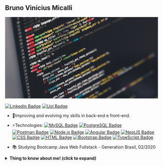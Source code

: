 ## Bruno Vinicius Micalli
![Bem-vindo](/img.jpg?raw=true)

[![Linkedin Badge](https://img.shields.io/badge/-BrunoMicalli-blue?style=flat-square&logo=Linkedin&logoColor=white&link=https://www.linkedin.com/in/brunomicalli/)](https://www.linkedin.com/in/brunomicalli/)
[![Uol Badge](https://img.shields.io/badge/-bruno.micalli@uol.com.br-c14438?style=flat-square&logo=Mail.Ru&logoColor=white&link=mailto:bruno.micalli@uol.com.br)](mailto:bruno.micalli@uol.com.br)


- 🌱Improving and evolving my skills in back-end e front-end.

- ⚡Technologies: [![MySQL Badge](https://img.shields.io/badge/-MySQL-yellowgreen?style=flat-square&logo=MySQL&logoColor=white&link=#)](#) [![PostgreSQL Badge](https://img.shields.io/badge/-PostgreeSQL-yellowgreen?style=flat-square&logo=PostgreSQL&logoColor=white&link=#)](#) [![Postman Badge](https://img.shields.io/badge/-Postman-yellowgreen?style=flat-square&logo=Postman&logoColor=white&link=#)](#) [![Node.js Badge](https://img.shields.io/badge/-Node.js-yellowgreen?style=flat-square&logo=Node.js&logoColor=white&link=#)](#) [![Angular Badge](https://img.shields.io/badge/-Angular-yellowgreen?style=flat-square&logo=Angular&logoColor=white&link=#)](#) [![NestJS Badge](https://img.shields.io/badge/-NestJs-yellowgreen?style=flat-square&logo=NestJS&logoColor=white&link=#)](#) [![CSS Badge](https://img.shields.io/badge/-CSS-yellowgreen?style=flat-square&logo=CSS3&logoColor=white&link=#)](#) [![HTML Badge](https://img.shields.io/badge/-HTML-yellowgreen?style=flat-square&logo=HTML5&logoColor=white&link=#)](#) [![Bootstrap Badge](https://img.shields.io/badge/-Bootstrap-yellowgreen?style=flat-square&logo=Bootstrap&logoColor=white&link=#)](#) [![TypeScript Badge](https://img.shields.io/badge/-TypeScript-yellowgreen?style=flat-square&logo=TypeScript&logoColor=white&link=#)](#)


- 📚 Studying Bootcamp Java Web Fullstack - Generation Brasil, 02/2020

<details>
 <summary> <b> Thing to know about me! <!b> (click to expand<i/>) </summary>
  
  ![Bruno Micalli GitHub stats](https://github-readme-stats.vercel.app/api?username=Micalli&show_icons=true&theme=merko)
  
  [![Top Langs](https://github-readme-stats.vercel.app/api/top-langs/?username=Micalli&layout=compact)](https://github.com/anuraghazra/github-readme-stats)
  <br>
  
  </details>

 
